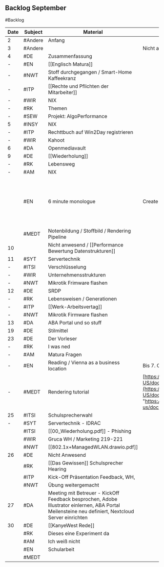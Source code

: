 ## Backlog September
#Backlog

| Date | Subject | Material                                                                                                                                            | Additional info                                                                                                                                                                                                                                                                                   |                                                          |
| ---- | ------- | --------------------------------------------------------------------------------------------------------------------------------------------------- | ------------------------------------------------------------------------------------------------------------------------------------------------------------------------------------------------------------------------------------------------------------------------------------------------- | -------------------------------------------------------- |
| 2    | #Andere | Anfang                                                                                                                                              |                                                                                                                                                                                                                                                                                                   |                                                          |
| 3    | #Andere |                                                                                                                                                     | Nicht anwesend                                                                                                                                                                                                                                                                                    |                                                          |
| 4    | #DE     | Zusammenfassung                                                                                                                                     |                                                                                                                                                                                                                                                                                                   |                                                          |
| -    | #EN     | [[Englisch Matura]]                                                                                                                                 |                                                                                                                                                                                                                                                                                                   |                                                          |
| -    | #NWT    | Stoff durchgegangen / Smart-Home Kaffeekranz                                                                                                        |                                                                                                                                                                                                                                                                                                   |                                                          |
| -    | #ITP    | [[Rechte und Pflichten der Mitarbeiter]]                                                                                                            |                                                                                                                                                                                                                                                                                                   |                                                          |
| -    | #WIR    | NIX                                                                                                                                                 |                                                                                                                                                                                                                                                                                                   |                                                          |
| -    | #RK     | Themen                                                                                                                                              |                                                                                                                                                                                                                                                                                                   |                                                          |
| -    | #SEW    | Projekt: AlgoPerformance                                                                                                                            |                                                                                                                                                                                                                                                                                                   |                                                          |
| 5    | #INSY   | NIX                                                                                                                                                 |                                                                                                                                                                                                                                                                                                   |                                                          |
| -    | #ITP    | Rechttbuch auf Win2Day registrieren                                                                                                                 |                                                                                                                                                                                                                                                                                                   |                                                          |
| -    | #WIR    | Kahoot                                                                                                                                              |                                                                                                                                                                                                                                                                                                   |                                                          |
| 6    | #DA     | Openmediavault                                                                                                                                      |                                                                                                                                                                                                                                                                                                   |                                                          |
| 9    | #DE     | [[Wiederholung]]                                                                                                                                    |                                                                                                                                                                                                                                                                                                   |                                                          |
| -    | #RK     | Lebensweg                                                                                                                                           |                                                                                                                                                                                                                                                                                                   |                                                          |
| -    | #AM     | NIX                                                                                                                                                 |                                                                                                                                                                                                                                                                                                   |                                                          |
|      | #EN     | 6 minute monologue                                                                                                                                  | Create doc: Business location Austria Text by 16th Sept.                                                                                                                                                                                                                                          | [[Vienna named worlds top city for quality of life.pdf]] |
|      | #MEDT   | Notenbildung / Stoffbild / Rendering Pipeline                                                                                                       |                                                                                                                                                                                                                                                                                                   |                                                          |
| 10   |         | Nicht anwesend / [[Performance Bewertung Datenstrukturen]]                                                                                          |                                                                                                                                                                                                                                                                                                   |                                                          |
| 11   | #SYT    | Servertechnik                                                                                                                                       |                                                                                                                                                                                                                                                                                                   |                                                          |
| -    | #ITSI   | Verschlüsselung                                                                                                                                     |                                                                                                                                                                                                                                                                                                   |                                                          |
| -    | #WIR    | Unternehmensstrukturen                                                                                                                              |                                                                                                                                                                                                                                                                                                   |                                                          |
| -    | #NWT    | Mikrotik Frimware flashen                                                                                                                           |                                                                                                                                                                                                                                                                                                   |                                                          |
| 12   | #DE     | SRDP                                                                                                                                                |                                                                                                                                                                                                                                                                                                   |                                                          |
| -    | #RK     | Lebensweisen / Generationen                                                                                                                         |                                                                                                                                                                                                                                                                                                   |                                                          |
| -    | #ITP    | [[Werk-Arbeitsvertag]]                                                                                                                              |                                                                                                                                                                                                                                                                                                   |                                                          |
| -    | #NWT    | Mikrotik Firmware flashen                                                                                                                           |                                                                                                                                                                                                                                                                                                   |                                                          |
| 13   | #DA     | ABA Portal und so stuff                                                                                                                             |                                                                                                                                                                                                                                                                                                   |                                                          |
| 19   | #DE     | Stilmittel                                                                                                                                          |                                                                                                                                                                                                                                                                                                   |                                                          |
| 23   | #DE     | Der Vorleser                                                                                                                                        |                                                                                                                                                                                                                                                                                                   |                                                          |
| -    | #RK     | I was ned                                                                                                                                           |                                                                                                                                                                                                                                                                                                   |                                                          |
| -    | #AM     | Matura Fragen                                                                                                                                       |                                                                                                                                                                                                                                                                                                   |                                                          |
| -    | #EN     | Reading / Vienna as a business location                                                                                                             | Bis 7. Okt Portfolio on advertising, Text Book 3, U5&6                                                                                                                                                                                                                                            |                                                          |
| -    | #MEDT   | Rendering tutorial                                                                                                                                  | [https://developer.mozilla.org/en-US/docs/Web/API/WebGL_API/Tutorial/Getting_started_with_WebGL](https://developer.mozilla.org/en-US/docs/Web/API/WebGL_API/Tutorial/Getting_started_with_WebGL "https://developer.mozilla.org/en-us/docs/web/api/webgl_api/tutorial/getting_started_with_webgl") |                                                          |
| 25   | #ITSI   | Schulsprecherwahl                                                                                                                                   |                                                                                                                                                                                                                                                                                                   |                                                          |
| -    | #SYT    | Servertechnik - IDRAC                                                                                                                               |                                                                                                                                                                                                                                                                                                   |                                                          |
|      | #ITSI   | [[00_Wiederholung.pdf]] - Phishing                                                                                                                  |                                                                                                                                                                                                                                                                                                   |                                                          |
|      | #WIR    | Gruca WH / Marketing 219-221                                                                                                                        |                                                                                                                                                                                                                                                                                                   |                                                          |
|      | #NWT    | [[802.1x+ManagedWLAN.drawio.pdf]]                                                                                                                   |                                                                                                                                                                                                                                                                                                   |                                                          |
| 26   | #DE     | Nicht Anwesend                                                                                                                                      |                                                                                                                                                                                                                                                                                                   |                                                          |
|      | #RK     | [[Das Gewissen]] Schulsprecher Hearing                                                                                                              |                                                                                                                                                                                                                                                                                                   |                                                          |
|      | #ITP    | Kick-Off Präsentation Feedback, WH,                                                                                                                 |                                                                                                                                                                                                                                                                                                   |                                                          |
|      | #NWT    | Übung weitergemacht                                                                                                                                 |                                                                                                                                                                                                                                                                                                   |                                                          |
| 27   | #DA     | Meeting mit Betreuer - KickOff Feedback besprochen, Adobe Illustrator einlernen, ABA Portal Meilensteine neu definiert, Nextcloud Server einrichten |                                                                                                                                                                                                                                                                                                   |                                                          |
| 30   | #DE     | [[KanyeWest Rede]]                                                                                                                                  |                                                                                                                                                                                                                                                                                                   |                                                          |
|      | #RK     | Dieses eine Experiment da                                                                                                                           |                                                                                                                                                                                                                                                                                                   |                                                          |
|      | #AM     | Ich weiß nicht                                                                                                                                      |                                                                                                                                                                                                                                                                                                   |                                                          |
|      | #EN     | Schularbeit                                                                                                                                         |                                                                                                                                                                                                                                                                                                   |                                                          |
|      | #MEDT   |                                                                                                                                                     |                                                                                                                                                                                                                                                                                                   |                                                          |
